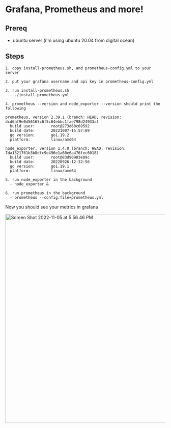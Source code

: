 # Grafana, Prometheus and more!


## Prereq
- ubuntu server (i'm using ubuntu 20.04 from digital ocean)

## Steps
```
1. copy install-prometheus.sh, and prometheus-config.yml to your server

2. put your grafana username and api key in prometheus-config.yml

3. run install-prometheus.sh
  - ./install-prometheus.yml
  
4. prometheus --version and node_exporter --version should print the following

prometheus, version 2.39.1 (branch: HEAD, revision: dcd6af9e0d56165c6f5c64ebbc1fae798d24933a)
  build user:       root@273d60c69592
  build date:       20221007-15:57:09
  go version:       go1.19.2
  platform:         linux/amd64
  
node_exporter, version 1.4.0 (branch: HEAD, revision: 7da1321761b3b8dfc9e496e1a60e6a476fec6018)
  build user:       root@83d90983e89c
  build date:       20220926-12:32:56
  go version:       go1.19.1
  platform:         linux/amd64

5. run node_exporter in the background
  - node_exporter &
  
6. run prometheus in the background
  - prometheus --config.file=prometheus.yml
```

Now you should see your metrics in grafana 

<img width="656" alt="Screen Shot 2022-11-05 at 5 56 46 PM" src="https://user-images.githubusercontent.com/117549023/200149033-e47a284d-1a51-405f-aa0a-10d75691d1f3.png">
